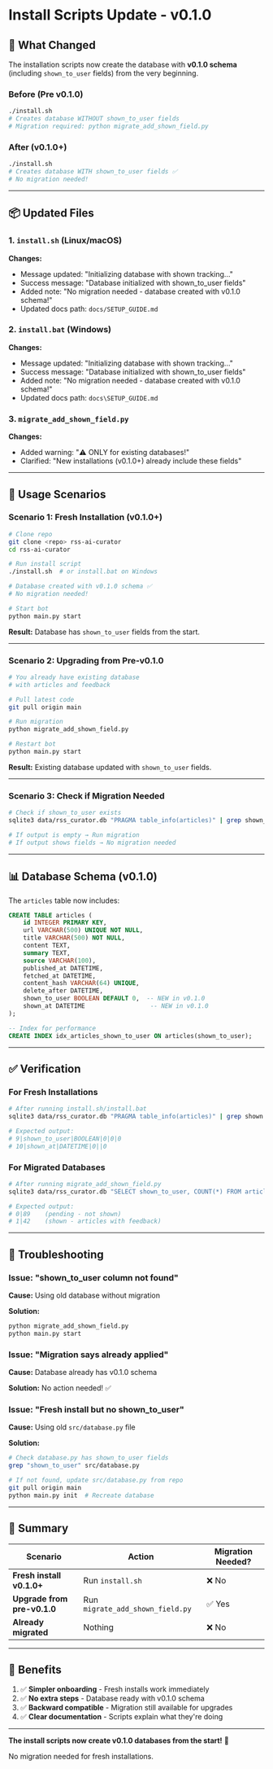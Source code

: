 # Install Scripts Update - v0.1.0

## 🎯 What Changed

The installation scripts now create the database with **v0.1.0 schema** (including `shown_to_user` fields) from the very beginning.

### Before (Pre v0.1.0)
```bash
./install.sh
# Creates database WITHOUT shown_to_user fields
# Migration required: python migrate_add_shown_field.py
```

### After (v0.1.0+)
```bash
./install.sh
# Creates database WITH shown_to_user fields ✅
# No migration needed!
```

---

## 📦 Updated Files

### 1. **`install.sh`** (Linux/macOS)
**Changes:**
- Message updated: "Initializing database with shown tracking..."
- Success message: "Database initialized with shown_to_user fields"
- Added note: "No migration needed - database created with v0.1.0 schema!"
- Updated docs path: `docs/SETUP_GUIDE.md`

### 2. **`install.bat`** (Windows)
**Changes:**
- Message updated: "Initializing database with shown tracking..."
- Success message: "Database initialized with shown_to_user fields"
- Added note: "No migration needed - database created with v0.1.0 schema!"
- Updated docs path: `docs\SETUP_GUIDE.md`

### 3. **`migrate_add_shown_field.py`**
**Changes:**
- Added warning: "⚠️ ONLY for existing databases!"
- Clarified: "New installations (v0.1.0+) already include these fields"

---

## 🚀 Usage Scenarios

### Scenario 1: Fresh Installation (v0.1.0+)

```bash
# Clone repo
git clone <repo> rss-ai-curator
cd rss-ai-curator

# Run install script
./install.sh  # or install.bat on Windows

# Database created with v0.1.0 schema ✅
# No migration needed!

# Start bot
python main.py start
```

**Result:** Database has `shown_to_user` fields from the start.

---

### Scenario 2: Upgrading from Pre-v0.1.0

```bash
# You already have existing database
# with articles and feedback

# Pull latest code
git pull origin main

# Run migration
python migrate_add_shown_field.py

# Restart bot
python main.py start
```

**Result:** Existing database updated with `shown_to_user` fields.

---

### Scenario 3: Check if Migration Needed

```bash
# Check if shown_to_user exists
sqlite3 data/rss_curator.db "PRAGMA table_info(articles)" | grep shown_to_user

# If output is empty → Run migration
# If output shows fields → No migration needed
```

---

## 📊 Database Schema (v0.1.0)

The `articles` table now includes:

```sql
CREATE TABLE articles (
    id INTEGER PRIMARY KEY,
    url VARCHAR(500) UNIQUE NOT NULL,
    title VARCHAR(500) NOT NULL,
    content TEXT,
    summary TEXT,
    source VARCHAR(100),
    published_at DATETIME,
    fetched_at DATETIME,
    content_hash VARCHAR(64) UNIQUE,
    delete_after DATETIME,
    shown_to_user BOOLEAN DEFAULT 0,  -- NEW in v0.1.0
    shown_at DATETIME                  -- NEW in v0.1.0
);

-- Index for performance
CREATE INDEX idx_articles_shown_to_user ON articles(shown_to_user);
```

---

## ✅ Verification

### For Fresh Installations

```bash
# After running install.sh/install.bat
sqlite3 data/rss_curator.db "PRAGMA table_info(articles)" | grep shown

# Expected output:
# 9|shown_to_user|BOOLEAN|0|0|0
# 10|shown_at|DATETIME|0||0
```

### For Migrated Databases

```bash
# After running migrate_add_shown_field.py
sqlite3 data/rss_curator.db "SELECT shown_to_user, COUNT(*) FROM articles GROUP BY shown_to_user"

# Expected output:
# 0|89    (pending - not shown)
# 1|42    (shown - articles with feedback)
```

---

## 🔧 Troubleshooting

### Issue: "shown_to_user column not found"

**Cause:** Using old database without migration

**Solution:**
```bash
python migrate_add_shown_field.py
python main.py start
```

### Issue: "Migration says already applied"

**Cause:** Database already has v0.1.0 schema

**Solution:** No action needed! ✅

### Issue: "Fresh install but no shown_to_user"

**Cause:** Using old `src/database.py` file

**Solution:**
```bash
# Check database.py has shown_to_user fields
grep "shown_to_user" src/database.py

# If not found, update src/database.py from repo
git pull origin main
python main.py init  # Recreate database
```

---

## 📝 Summary

| Scenario | Action | Migration Needed? |
|----------|--------|-------------------|
| **Fresh install v0.1.0+** | Run `install.sh` | ❌ No |
| **Upgrade from pre-v0.1.0** | Run `migrate_add_shown_field.py` | ✅ Yes |
| **Already migrated** | Nothing | ❌ No |

---

## 🎉 Benefits

1. ✅ **Simpler onboarding** - Fresh installs work immediately
2. ✅ **No extra steps** - Database ready with v0.1.0 schema
3. ✅ **Backward compatible** - Migration still available for upgrades
4. ✅ **Clear documentation** - Scripts explain what they're doing

---

**The install scripts now create v0.1.0 databases from the start!** 🚀

No migration needed for fresh installations.